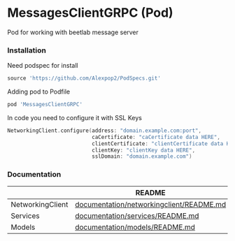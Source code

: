 # MessagesClientGRPC (Pod)

Pod for working with beetlab message server

### Installation

Need podspec for install
```ruby
source 'https://github.com/Alexpop2/PodSpecs.git'
```

Adding pod to Podfile

```ruby
pod 'MessagesClientGRPC'
```

In code you need to configure it with SSL Keys

```swift
NetworkingClient.configure(address: "domain.example.com:port",
                           caCertificate: "caCertificate data HERE",
                           clientCertificate: "clientCertificate data HERE",
                           clientKey: "clientKey data HERE",
                           sslDomain: "domain.example.com")
```

### Documentation



|  | README |
| ------ | ------ |
| NetworkingClient | [documentation/networkingclient/README.md][PlNC] |
| Services | [documentation/services/README.md][PlSS] |
| Models | [documentation/models/README.md][PlMS] |


   [PlNC]: <https://github.com/Alexpop2/MessagesClientGRPC/tree/master/documentation/networkingclient/README.md>
   [PlSS]: <https://github.com/Alexpop2/MessagesClientGRPC/tree/master/documentation/services/README.md>
   [PlMS]: <https://github.com/Alexpop2/MessagesClientGRPC/blob/master/documentation/models/README.md>